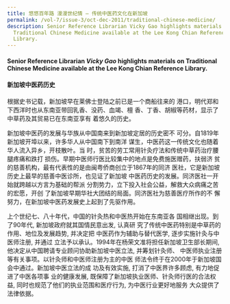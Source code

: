 ```yaml
---
title: 悠悠百年路 漫漫世纪情 – 传统中医药文化在新加坡
permalink: /vol-7/issue-3/oct-dec-2011/traditional-chinese-medicine/
description: Senior Reference Librarian Vicky Gao highlights materials on
  Traditional Chinese Medicine available at the Lee Kong Chian Reference
  Library.
---
```

#### Senior Reference Librarian _Vicky Gao_ highlights materials on Traditional Chinese Medicine available at the Lee Kong Chian Reference Library.
 
#### **新加坡中医药历史**

根据史书记载，新加坡早在莱佛士登陆之前已是一个商船往来的 港口，明代郑和下西洋时也从东南亚带回乳香、没药、血竭、檀 香、丁香、胡椒等药材，显示了中草药及其贸易已在东南亚享有 着悠久的历史。

新加坡中医药的发展与华族从中国南来到新加坡定居的历史密不 可分。自1819年新加坡开埠以来，许多华人从中国南下到南洋 谋生，中医药这一传统文化也随着华人流入异乡，开枝散叶。当 时，贫苦的劳工常用针灸疗法和传统中草药治疗腰腿疼痛和跌打 损伤。早期中医师行医比较集中的地点是免费施医赠药，扶弱济 贫的慈善机构，最有代表性的是由闽粤侨商创立于1867年的同济 医社，它是新加坡历史上最早的慈善中医诊所，也见证了新加坡 中医药历史的发展。同济医社一开始就跨越以方言为基础的帮派 分割势力，立下投入社会公益，解救大众病痛之苦的宏愿，开创 了新加坡早期华社大团结的局面。同济医社为慈善医疗所作的不 懈努力，在新加坡中医药发展史上起到了先驱作用。

上个世纪七、八十年代，中国的针灸热和中医热开始在东南亚各 国相继出现。到了90年代, 新加坡政府就其国情民意出发, 认真研 究了传统中医药特别是中草药的作用、地位及发展趋势, 并决定把 中医药作为辅助与替代医学, 逐步实施针灸与中医师注册, 并通过 立法予以承认。1994年在杨荣文准将担任新加坡卫生部长期间, 他决定从中国聘请专业顾问协助新加坡中医立法, 并筹划针灸师、 中医师执业注册等有关事项。以针灸师和中医师注册为主的中医 师法令终于在2000年于新加坡国会中通过。新加坡中医立法的成 功及有效实施, 打消了中医界许多顾虑, 有力地促进了中医各项事 业的健康发展, 既保障了新加坡执业医师、针灸师行医的合法权益, 同时也规范了他们的执业范围和医疗行为, 为中医行业更好地服务 大众提供了法律依据。